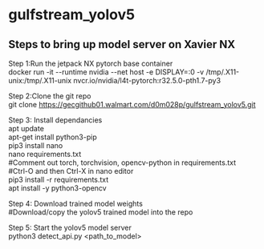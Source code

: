 # gulfstream_yolov5

## Steps to bring up model server on Xavier NX

Step 1:Run the jetpack NX pytorch base container\
docker run -it --runtime nvidia --net host -e DISPLAY=:0 -v /tmp/.X11-unix:/tmp/.X11-unix  nvcr.io/nvidia/l4t-pytorch:r32.5.0-pth1.7-py3

Step 2:Clone the git repo\
git clone https://gecgithub01.walmart.com/d0m028p/gulfstream_yolov5.git

Step 3: Install dependancies\
apt update\
apt-get install python3-pip\
pip3 install nano\
nano requirements.txt\
#Comment out torch, torchvision, opencv-python in requirements.txt\
#Ctrl-O and then Ctrl-X in nano editor\
pip3 install -r requirements.txt\
apt install -y python3-opencv

Step 4: Download trained model weights\
#Download/copy the yolov5 trained model into the repo

Step 5: Start the yolov5 model server\
python3 detect_api.py <path_to_model>
